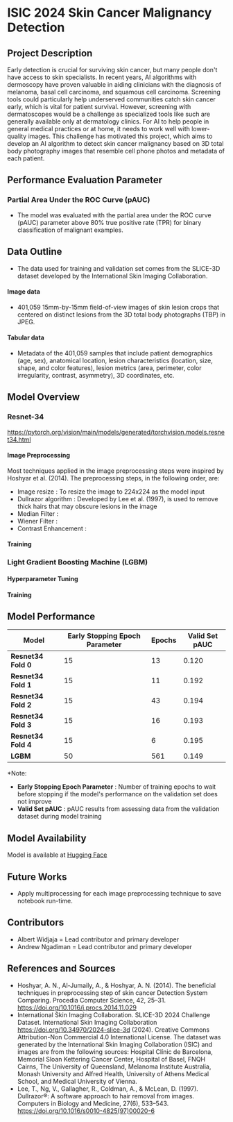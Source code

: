 # ISIC 2024 Skin Cancer Malignancy Detection

## Project Description

Early detection is crucial for surviving skin cancer, but many people don't have access to skin specialists. In recent years, AI algorithms with dermoscopy have proven valuable in aiding clinicians with the diagnosis of melanoma, basal cell carcinoma, and squamous cell carcinoma. Screening tools could particularly help underserved communities catch skin cancer early, which is vital for patient survival. However, screening with dermatoscopes would be a challenge as specialized tools like such are generally available only at dermatology clinics. For AI to help people in general medical practices or at home, it needs to work well with lower-quality images. This challenge has motivated this project, which aims to develop an AI algorithm to detect skin cancer malignancy based on 3D total body photography images that resemble cell phone photos and metadata of each patient.

## Performance Evaluation Parameter

### Partial Area Under the ROC Curve (pAUC)
- The model was evaluated with the partial area under the ROC curve (pAUC) parameter above 80% true positive rate (TPR) for binary classification of malignant examples.

## Data Outline
- The data used for training and validation set comes from the SLICE-3D dataset developed by the International Skin Imaging Collaboration.

#### Image data

- 401,059 15mm-by-15mm field-of-view images of skin lesion crops that centered on distinct lesions from the 3D total body photographs (TBP) in JPEG. 

#### Tabular data

- Metadata of the 401,059 samples that include patient demographics (age, sex), anatomical location, lesion characteristics (location, size, shape, and color features), lesion metrics (area, perimeter, color irregularity, contrast, asymmetry), 3D coordinates, etc. 

## Model Overview

### Resnet-34

https://pytorch.org/vision/main/models/generated/torchvision.models.resnet34.html

#### Image Preprocessing

Most techniques applied in the image preprocessing steps were inspired by Hoshyar et al. (2014). The preprocessing steps, in the following order, are: 
- Image resize : To resize the image to 224x224 as the model input
- Dullrazor algorithm : Developed by Lee et al. (1997), is used to remove thick hairs that may obscure lesions in the image
- Median Filter :
- Wiener Filter :
- Contrast Enhancement : 

#### Training 

### Light Gradient Boosting Machine (LGBM)

#### Hyperparameter Tuning 

#### Training

## Model Performance 

| **Model** | **Early Stopping Epoch Parameter** | **Epochs** | **Valid Set pAUC** |
|------------------|-------------------------------|------------|-------------------|
| **Resnet34 Fold 0**         | 15  | 13        | 0.120          |
| **Resnet34 Fold 1**         | 15  | 11        | 0.192          |
| **Resnet34 Fold 2**         | 15  | 43        | 0.194          |
| **Resnet34 Fold 3**         | 15  | 16        | 0.193          |
| **Resnet34 Fold 4**         | 15  | 6        | 0.195          |
| **LGBM**         | 50  | 561        | 0.149          |

*Note:
- **Early Stopping Epoch Parameter** : Number of training epochs to wait before stopping if the model's performance on the validation set does not improve
- **Valid Set pAUC** : pAUC results from assessing data from the validation dataset during model training

## Model Availability

Model is available at [Hugging Face](https://huggingface.co/albertw1706/resnet34_skin_cancer_malignancy_detection)

## Future Works
- Apply multiprocessing for each image preprocessing technique to save notebook run-time. 

## Contributors
- Albert Widjaja = Lead contributor and primary developer
- Andrew Ngadiman = Lead contributor and primary developer

## References and Sources

- Hoshyar, A. N., Al-Jumaily, A., & Hoshyar, A. N. (2014). The beneficial techniques in preprocessing step of skin cancer Detection System Comparing. Procedia Computer Science, 42, 25–31. https://doi.org/10.1016/j.procs.2014.11.029
- International Skin Imaging Collaboration. SLICE-3D 2024 Challenge Dataset. International Skin Imaging Collaboration https://doi.org/10.34970/2024-slice-3d (2024). Creative Commons Attribution-Non Commercial 4.0 International License. The dataset was generated by the International Skin Imaging Collaboration (ISIC) and images are from the following sources: Hospital Clínic de Barcelona, Memorial Sloan Kettering Cancer Center, Hospital of Basel, FNQH Cairns, The University of Queensland, Melanoma Institute Australia, Monash University and Alfred Health, University of Athens Medical School, and Medical University of Vienna.
- Lee, T., Ng, V., Gallagher, R., Coldman, A., & McLean, D. (1997). Dullrazor®: A software approach to hair removal from images. Computers in Biology and Medicine, 27(6), 533–543. https://doi.org/10.1016/s0010-4825(97)00020-6

